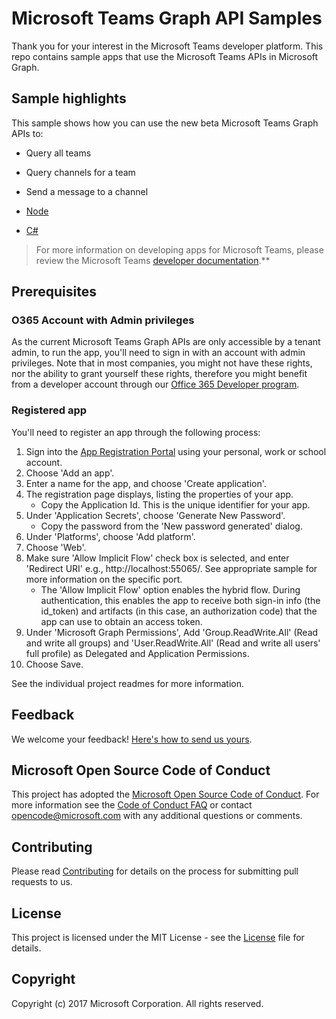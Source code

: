 # Microsoft Teams Graph API Samples
Thank you for your interest in the Microsoft Teams developer platform.  This repo contains sample apps that use the Microsoft Teams APIs in Microsoft Graph.


## Sample highlights 

This sample shows how you can use the new beta Microsoft Teams Graph APIs to:
* Query all teams
* Query channels for a team
* Send a message to a channel

* [Node](https://github.com/OfficeDev/microsoft-teams-sample-graph/tree/master/Node/SampleApp)
* [C#](https://github.com/OfficeDev/microsoft-teams-sample-graph/tree/master/CSharp)

> For more information on developing apps for Microsoft Teams, please review the Microsoft Teams [developer documentation](https://msdn.microsoft.com/en-us/microsoft-teams/index).**

## Prerequisites

### O365 Account with Admin privileges
As the current Microsoft Teams Graph APIs are only accessible by a tenant admin, to run the app, you'll need to sign in with an account with admin privileges.  Note that in most companies, you might not have these rights, nor the ability to grant yourself these rights, therefore you might benefit from a developer account through our [Office 365 Developer program](https://dev.office.com/devprogram).  

### Registered app
You'll need to register an app through the following process:
1. Sign into the [App Registration Portal](https://apps.dev.microsoft.com) using your personal, work or school account.
2. Choose 'Add an app'.
3. Enter a name for the app, and choose 'Create application'.
4. The registration page displays, listing the properties of your app.
   * Copy the Application Id. This is the unique identifier for your app.
5. Under 'Application Secrets', choose 'Generate New Password'.
   * Copy the password from the 'New password generated' dialog.
6. Under 'Platforms', choose 'Add platform'.
7. Choose 'Web'.
8. Make sure 'Allow Implicit Flow' check box is selected, and enter 'Redirect URI' e.g., http://localhost:55065/.  See appropriate sample for more information on the specific port.
   * The 'Allow Implicit Flow' option enables the hybrid flow. During authentication, this enables the app to receive both sign-in info (the id_token) and artifacts (in this case, an authorization code) that the app can use to obtain an access token.
9. Under 'Microsoft Graph Permissions', Add 'Group.ReadWrite.All' (Read and write all groups) and 'User.ReadWrite.All' (Read and write all users' full profile) as Delegated and Application Permissions.
10. Choose Save.

See the individual project readmes for more information.
    
## Feedback
We welcome your feedback! [Here's how to send us yours](https://msdn.microsoft.com/en-us/microsoft-teams/feedback).

## Microsoft Open Source Code of Conduct
This project has adopted the [Microsoft Open Source Code of Conduct](https://opensource.microsoft.com/codeofconduct/).
For more information see the [Code of Conduct FAQ](https://opensource.microsoft.com/codeofconduct/faq/) or contact [opencode@microsoft.com](mailto:opencode@microsoft.com) with any additional questions or comments.

## Contributing
Please read [Contributing](contributing.md) for details on the process for submitting pull requests to us.

## License
This project is licensed under the MIT License - see the [License](LICENSE) file for details.

## Copyright
Copyright (c) 2017 Microsoft Corporation. All rights reserved.

